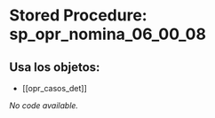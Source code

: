 # Stored Procedure: sp_opr_nomina_06_00_08

## Usa los objetos:
- [[opr_casos_det]]

*No code available.*
